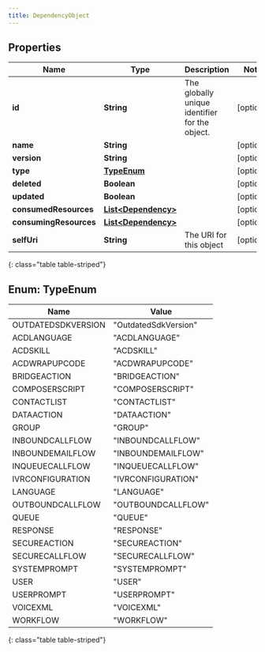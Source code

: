 ```yaml
---
title: DependencyObject
---
```


## Properties

| Name | Type | Description | Notes |
| ------------ | ------------- | ------------- | ------------- |
| **id** | **String** | The globally unique identifier for the object. |  [optional] |
| **name** | **String** |  |  [optional] |
| **version** | **String** |  |  [optional] |
| **type** | [**TypeEnum**](#TypeEnum) |  |  [optional] |
| **deleted** | **Boolean** |  |  [optional] |
| **updated** | **Boolean** |  |  [optional] |
| **consumedResources** | [**List&lt;Dependency&gt;**](Dependency.html) |  |  [optional] |
| **consumingResources** | [**List&lt;Dependency&gt;**](Dependency.html) |  |  [optional] |
| **selfUri** | **String** | The URI for this object |  [optional] |
{: class="table table-striped"}


<a name="TypeEnum"></a>

## Enum: TypeEnum

| Name | Value |
| ---- | ----- |
| OUTDATEDSDKVERSION | &quot;OutdatedSdkVersion&quot; |
| ACDLANGUAGE | &quot;ACDLANGUAGE&quot; |
| ACDSKILL | &quot;ACDSKILL&quot; |
| ACDWRAPUPCODE | &quot;ACDWRAPUPCODE&quot; |
| BRIDGEACTION | &quot;BRIDGEACTION&quot; |
| COMPOSERSCRIPT | &quot;COMPOSERSCRIPT&quot; |
| CONTACTLIST | &quot;CONTACTLIST&quot; |
| DATAACTION | &quot;DATAACTION&quot; |
| GROUP | &quot;GROUP&quot; |
| INBOUNDCALLFLOW | &quot;INBOUNDCALLFLOW&quot; |
| INBOUNDEMAILFLOW | &quot;INBOUNDEMAILFLOW&quot; |
| INQUEUECALLFLOW | &quot;INQUEUECALLFLOW&quot; |
| IVRCONFIGURATION | &quot;IVRCONFIGURATION&quot; |
| LANGUAGE | &quot;LANGUAGE&quot; |
| OUTBOUNDCALLFLOW | &quot;OUTBOUNDCALLFLOW&quot; |
| QUEUE | &quot;QUEUE&quot; |
| RESPONSE | &quot;RESPONSE&quot; |
| SECUREACTION | &quot;SECUREACTION&quot; |
| SECURECALLFLOW | &quot;SECURECALLFLOW&quot; |
| SYSTEMPROMPT | &quot;SYSTEMPROMPT&quot; |
| USER | &quot;USER&quot; |
| USERPROMPT | &quot;USERPROMPT&quot; |
| VOICEXML | &quot;VOICEXML&quot; |
| WORKFLOW | &quot;WORKFLOW&quot; |
{: class="table table-striped"}


